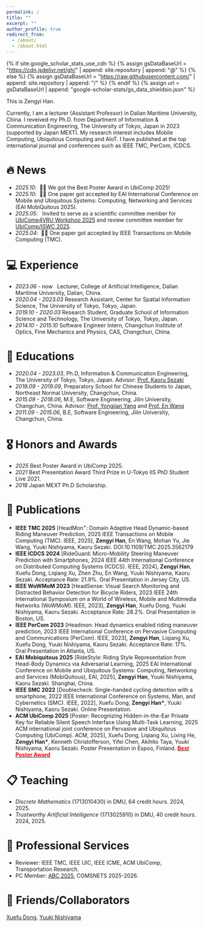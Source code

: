 ```yaml
---
permalink: /
title: ""
excerpt: ""
author_profile: true
redirect_from: 
  - /about/
  - /about.html
---
```


{% if site.google_scholar_stats_use_cdn %}
{% assign gsDataBaseUrl = "https://cdn.jsdelivr.net/gh/" | append: site.repository | append: "@" %}
{% else %}
{% assign gsDataBaseUrl = "https://raw.githubusercontent.com/" | append: site.repository | append: "/" %}
{% endif %}
{% assign url = gsDataBaseUrl | append: "google-scholar-stats/gs_data_shieldsio.json" %}

<span class='anchor' id='about-me'></span>

This is Zengyi Han.

Currently, I am a lecturer (Assistant Professor) in Dalian Maritime University, China. I reveived my Ph.D. from Department of Information & Communication Engineering, The University of Tokyo, Japan in 2023 (supported by Japan MEXT). My research interest includes Mobile Computing, Ubiquitous Computing and AIoT. I have published at the top international journal and conferences such as IEEE TMC, PerCom, ICDCS.

<span class='anchor' id='news'></span>

# 🔥 News
- *2025.10*: &nbsp;🎉🎉 We got the Best Poster Award in UbiComp 2025!
- *2025.10*: &nbsp;🎉🎉 One paper got accepted by EAI International Conference on Mobile and Ubiquitous Systems: Computing, Networking and Services (EAI MobiQuitous 2025).
- *2025.05*: &nbsp; Invited to serve as a scientific committee member for [UbiComp4VRU Workshop 2025](https://www.comtec.eecs.uni-kassel.de/ubicomp4vru-workshop/) and review committee member for [UbiComp/ISWC 2025](https://ubicomp.org/ubicomp-iswc-2025/).
- *2025.04*: &nbsp;🎉🎉 One paper got accepted by IEEE Transactions on Mobile Computing (TMC). 

# 💻 Experience
- *2023.06 - now* &nbsp; Lecturer, College of Artificial Intelligence, Dalian Maritime University, Dalian, China.
- *2020.04 - 2023.03* Research Assistant, Center for Spatial Information Science, The University of Tokyo, Tokyo, Japan.
- *2019.10 - 2020.03* Research Student, Graduate School of Information Science and Technology, The University of Tokyo, Tokyo, Japan.
- *2014.10 - 2015.10* Software Engineer Intern, Changchun Institute of Optics, Fine Mechanics and Physics, CAS, Changchun, China.

# 📖 Educations
- *2020.04 - 2023.03*, Ph.D, Information & Communication Engineering, The University of Tokyo, Tokyo, Japan. Advisor: [Prof. Kaoru Sezaki](https://www.mcl.iis.u-tokyo.ac.jp/kaoru-sezaki-ph-d/)
- *2018.09 - 2019.09*, Preparatory School for Chinese Students to Japan, Northeast Normal University, Changchun, China.
- *2015.09 - 2018.06*, M.E, Software Engineering, Jilin University, Changchun, China. Advisor: [Prof. Yongjian Yang](https://ccst.jlu.edu.cn/info/1367/19074.htm) and [Prof. En Wang](https://ccst.jlu.edu.cn/info/1367/19088.htm)
- *2011.09 - 2015.06*, B.E, Software Engineering, Jilin University, Changchun, China.  


# 🎖 Honors and Awards
- *2025* Best Poster Award in UbiComp 2025.
- *2021* Best Presentation Award Third Prize in U-Tokyo IIS PhD Student Live 2021.
- *2018* Japan MEXT Ph.D Scholarship. 

# 📝 Publications 
- **IEEE TMC 2025** [HeadMon<sup>+</sup>: Domain Adaptive Head Dynamic-based Riding Maneuver Prediction, 2025 IEEE Transactions on Mobile Computing (TMC). IEEE, 2025], **Zengyi Han**, En Wang, Mohan Yu, Jie Wang, Yuuki Nishiyama, Kaoru Sezaki. DOI:10.1109/TMC.2025.3562179
- **IEEE ICDCS 2024** [RideGuard: Micro-Mobility Steering Maneuver Prediction with Smartphones, 2024 IEEE 44th International Conference on Distributed Computing Systems (ICDCS). IEEE, 2024], **Zengyi Han**, Xuefu Dong, Liqiang Xu, Zhen Zhu, En Wang, Yuuki Nishiyama, Kaoru Sezaki. Acceptance Rate: 21.9%. Oral Presentation in Jersey City, US.
- **IEEE WoWMoM 2023** [HeadSense: Visual Search Monitoring and Distracted Behavior Detection for Bicycle Riders, 2023 IEEE 24th International Symposium on a World of Wireless, Mobile and Multimedia Networks (WoWMoM). IEEE, 2023], **Zengyi Han**, Xuefu Dong, Yuuki Nishiyama, Kaoru Sezaki. Acceptance Rate: 28.2%. Oral Presentation in Boston, US.
- **IEEE PerCom 2023** [Headmon: Head dynamics enabled riding maneuver prediction, 2023 IEEE International Conference on Pervasive Computing and Communications (PerCom). IEEE, 2023], **Zengyi Han**, Liqiang Xu, Xuefu Dong, Yuuki Nishiyama, Kaoru Sezaki. Acceptance Rate: 17%. Oral Presentation in Atlanta, US.
- **EAI Mobiquitous 2025** [RideStyle: Riding Style Representation from Head-Body Dynamics via Adversarial Learning, 2025 EAI International Conference on Mobile and Ubiquitous Systems: Computing, Networking and Services (MobiQuitous), EAI, 2025], **Zengyi Han**, Yuuki Nishiyama, Kaoru Sezaki. Shanghai, China.
- **IEEE SMC 2022** [Doublecheck: Single-handed cycling detection with a smartphone, 2022 IEEE International Conference on Systems, Man, and Cybernetics (SMC). IEEE, 2022], Xuefu Dong, **Zengyi Han\***, Yuuki Nishiyama, Kaoru Sezaki. Online Presentation.
- **ACM UbiComp 2025** [Poster: Recognizing Hidden-in-the-Ear Private Key for Reliable Silent Speech Interface Using Multi-Task Learning, 2025 ACM international joint conference on Pervasive and Ubiquitous Computing (UbiComp). ACM, 2025], Xuefu Dong, Liqiang Xu, Lixing He, **Zengyi Han\***, Kenneth Christofferson, Yifei Chen, Akihito Taya, Yuuki Nishiyama, Kaoru Sezaki. Poster Presentation in Espoo, Finland. [**<span style="color:red">Best Poster Award</span>**](images/Best_poster_award_ubicomp25.jpg)


# 📋 Teaching
- *Discrete Mathematics* (1713010430) in DMU, 64 credit hours. 2024, 2025.
- *Trustworthy Artificial Intelligence* (1713025910) in DMU, 40 credit hours. 2024, 2025.

# 🚩 Professional Services
- Reviewer: IEEE TMC, IEEE UIC, IEEE ICME, ACM UbiComp, Transportation Research.
- PC Member: [ABC 2025](https://autocare.ai/abc2025), COMSNETS 2025-2026.

# 👥 Friends/Collaborators
[Xuefu Dong](https://xjh9981.github.io/), [Yuuki Nishiyama](https://www.yuukinishiyama.com/)

<script type="text/javascript" id="clustrmaps" src="//clustrmaps.com/map_v2.js?d=Amdvu9dO1llvuznD1KtywBiFI_IibjGjVDhrjmDtUgs&cl=ffffff&w=200&h=150"></script>
